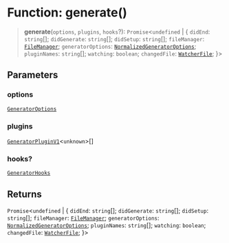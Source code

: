 # Function: generate()

> **generate**(`options`, `plugins`, `hooks`?): `Promise`\<`undefined` \| \{ `didEnd`: `string`[]; `didGenerate`: `string`[]; `didSetup`: `string`[]; `fileManager`: [`FileManager`](../../generator-sdk/classes/FileManager.md); `generatorOptions`: [`NormalizedGeneratorOptions`](../../generator-sdk/interfaces/NormalizedGeneratorOptions.md); `pluginNames`: `string`[]; `watching`: `boolean`; `changedFile`: [`WatcherFile`](../interfaces/WatcherFile.md); \}\>

## Parameters

### options

[`GeneratorOptions`](../interfaces/GeneratorOptions.md)

### plugins

[`GeneratorPluginV1`](../interfaces/GeneratorPluginV1.md)\<`unknown`\>[]

### hooks?

[`GeneratorHooks`](../interfaces/GeneratorHooks.md)

## Returns

`Promise`\<`undefined` \| \{ `didEnd`: `string`[]; `didGenerate`: `string`[]; `didSetup`: `string`[]; `fileManager`: [`FileManager`](../../generator-sdk/classes/FileManager.md); `generatorOptions`: [`NormalizedGeneratorOptions`](../../generator-sdk/interfaces/NormalizedGeneratorOptions.md); `pluginNames`: `string`[]; `watching`: `boolean`; `changedFile`: [`WatcherFile`](../interfaces/WatcherFile.md); \}\>
